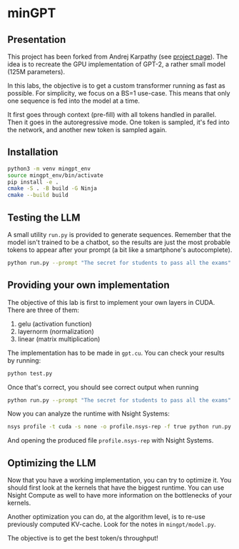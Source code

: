 # minGPT

## Presentation

This project has been forked from Andrej Karpathy (see [project page](https://github.com/karpathy/minGPT)). The idea is to recreate the GPU implementation of GPT-2, a rather small model (125M parameters).

In this labs, the objective is to get a custom transformer running as fast as possible. For simplicity, we focus on a BS=1 use-case. This means that only one sequence is fed into the model at a time.

It first goes through context (pre-fill) with all tokens handled in parallel. Then it goes in the autoregressive mode. One token is sampled, it's fed into the network, and another new token is sampled again.

## Installation

``` bash
python3 -m venv mingpt_env
source mingpt_env/bin/activate
pip install -e .
cmake -S . -B build -G Ninja
cmake --build build

```

## Testing the LLM

A small utility `run.py` is provided to generate sequences. Remember that the model isn't trained to be a chatbot, so the results are just the most probable tokens to appear after your prompt (a bit like a smartphone's autocomplete).

``` bash
python run.py --prompt "The secret for students to pass all the exams" --steps 500
```

## Providing your own implementation

The objective of this lab is first to implement your own layers in CUDA. There are three of them:
1. gelu (activation function)
2. layernorm (normalization)
3. linear (matrix multiplication)

The implementation has to be made in `gpt.cu`. You can check your results by running:
```bash
python test.py
```

Once that's correct, you should see correct output when running 
``` bash
python run.py --prompt "The secret for students to pass all the exams" --steps 500 --use_custom_layers
```

Now you can analyze the runtime with Nsight Systems:

``` bash
nsys profile -t cuda -s none -o profile.nsys-rep -f true python run.py --prompt "The secret for students to pass all the exams" --steps 5 --use_custom_layers
```

And opening the produced file `profile.nsys-rep` with Nsight Systems.

## Optimizing the LLM

Now that you have a working implementation, you can try to optimize it. You should first look at the kernels that have the biggest runtime. You can use Nsight Compute as well to have more information on the bottlenecks of your kernels.

Another optimization you can do, at the algorithm level, is to re-use previously computed KV-cache. Look for the notes in `mingpt/model.py`.

The objective is to get the best token/s throughput!
